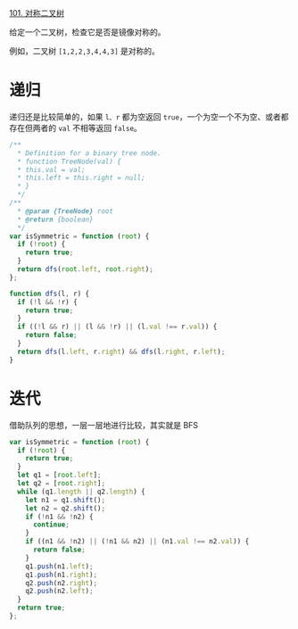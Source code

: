 [101. 对称二叉树](https://leetcode-cn.com/problems/symmetric-tree/)

给定一个二叉树，检查它是否是镜像对称的。

例如，二叉树 `[1,2,2,3,4,4,3]` 是对称的。

# 递归

递归还是比较简单的，如果 `l、r` 都为空返回 `true`，一个为空一个不为空、或者都存在但两者的 `val` 不相等返回 `false`。

```javascript
/**
  * Definition for a binary tree node.
  * function TreeNode(val) {
  * this.val = val;
  * this.left = this.right = null;
  * }
  */
/**
  * @param {TreeNode} root
  * @return {boolean}
  */
var isSymmetric = function (root) {
  if (!root) {
    return true;
  }
  return dfs(root.left, root.right);
};

function dfs(l, r) {
  if (!l && !r) {
    return true;
  }
  if ((!l && r) || (l && !r) || (l.val !== r.val)) {
    return false;
  }
  return dfs(l.left, r.right) && dfs(l.right, r.left);
}
```

# 迭代

借助队列的思想，一层一层地进行比较，其实就是 BFS

```javascript
var isSymmetric = function (root) {
  if (!root) {
    return true;
  }
  let q1 = [root.left];
  let q2 = [root.right];
  while (q1.length || q2.length) {
    let n1 = q1.shift();
    let n2 = q2.shift();
    if (!n1 && !n2) {
      continue;
    }
    if ((n1 && !n2) || (!n1 && n2) || (n1.val !== n2.val)) {
      return false;
    }
    q1.push(n1.left);
    q1.push(n1.right);
    q2.push(n2.right);
    q2.push(n2.left);
  }
  return true;
};
```

